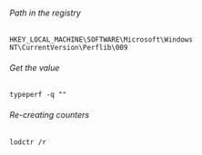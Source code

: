 ###### Path in the registry
```
HKEY_LOCAL_MACHINE\SOFTWARE\Microsoft\Windows NT\CurrentVersion\Perflib\009
```

###### Get the value
```
typeperf -q ""
```

###### Re-creating counters
```
lodctr /r
```
